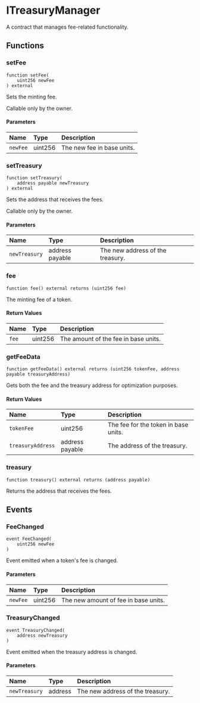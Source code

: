 # ITreasuryManager

A contract that manages fee-related functionality.

## Functions

### setFee

```solidity
function setFee(
    uint256 newFee
) external
```

Sets the minting fee.

Callable only by the owner.

#### Parameters

| Name | Type | Description |
| :--- | :--- | :---------- |
| `newFee` | uint256 | The new fee in base units. |

### setTreasury

```solidity
function setTreasury(
    address payable newTreasury
) external
```

Sets the address that receives the fees.

Callable only by the owner.

#### Parameters

| Name | Type | Description |
| :--- | :--- | :---------- |
| `newTreasury` | address payable | The new address of the treasury. |

### fee

```solidity
function fee() external returns (uint256 fee)
```

The minting fee of a token.

#### Return Values

| Name | Type | Description |
| :--- | :--- | :---------- |
| `fee` | uint256 | The amount of the fee in base units. |
### getFeeData

```solidity
function getFeeData() external returns (uint256 tokenFee, address payable treasuryAddress)
```

Gets both the fee and the treasury address for optimization purposes.

#### Return Values

| Name | Type | Description |
| :--- | :--- | :---------- |
| `tokenFee` | uint256 | The fee for the token in base units. |
| `treasuryAddress` | address payable | The address of the treasury. |
### treasury

```solidity
function treasury() external returns (address payable)
```

Returns the address that receives the fees.

## Events

### FeeChanged

```solidity
event FeeChanged(
    uint256 newFee
)
```

Event emitted when a token's fee is changed.

#### Parameters

| Name | Type | Description |
| :--- | :--- | :---------- |
| `newFee` | uint256 | The new amount of fee in base units. |
### TreasuryChanged

```solidity
event TreasuryChanged(
    address newTreasury
)
```

Event emitted when the treasury address is changed.

#### Parameters

| Name | Type | Description |
| :--- | :--- | :---------- |
| `newTreasury` | address | The new address of the treasury. |

